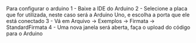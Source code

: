 Para configurar o arduino
1 - Baixe a IDE do Arduino
2 - Selecione a placa que for utilizada, neste caso será a Arduino Uno, e escolha a porta que ele está conectado
3 - Vá em Arquivo -> Exemplos -> Firmata -> StandardFirmata
4 - Uma nova janela será aberta, faça o upload do código para o Arduino